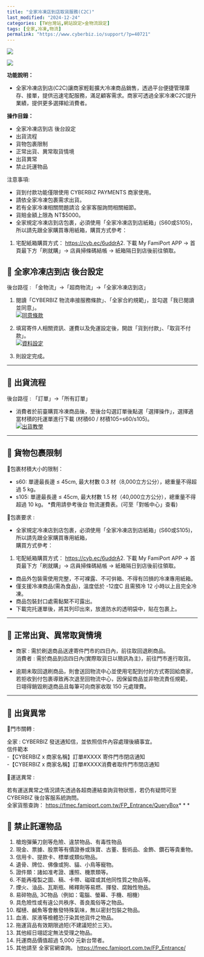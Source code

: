 ```yaml
---
title: "全家冷凍店到店取貨服務(C2C)"
last_modified: "2024-12-24"
categories: [TW台灣站,網站設定>金物流設定]
tags: [全家,冷凍,物流]
permalink: "https://www.cyberbiz.io/support/?p=40721"
---
```


![](https://www.cyberbiz.io/support/wp-content/uploads/適用站別.png)

[![](https://www.cyberbiz.io/support/wp-content/uploads/台灣站.png)](https://www.cyberbiz.io/support/?page_id=2490)

**功能說明：**  

* 全家冷凍店到店(C2C)讓商家輕鬆擴大冷凍商品銷售，透過平台便捷管理庫存、接單，提供迅速宅配服務，滿足顧客需求。商家可透過全家冷凍C2C提升業績，提供更多選擇給消費者。 

**操作目錄：**

* 全家冷凍店到店 後台設定
* 出貨流程
* 貨物包裹限制
* 正常出貨、異常取貨情境
* 出貨異常
* 禁止託運物品

注意事項:  

* 貨到付款功能僅限使用 CYBERBIZ PAYMENTS 商家使用。
* 請依全家冷凍包裹需求出貨。
* 若有全家冷凍相關問題請洽 全家客服詢問相關細節。 
* 貨賠金額上限為 NT$5000。
* 全家規定冷凍店到店包裹，必須使用「全家冷凍店到店紙箱」(S60或S105)，所以請先跟全家購買專用紙箱，購買方式參考： 
1. 宅配紙箱購買方式： <https://cyb.ec/6uddrA>2. 下載 My FamiPort APP → 首頁最下方「刷就購」→ 店員掃條碼結帳 → 紙箱隔日到店後前往領取。



## 📌 全家冷凍店到店 後台設定


後台路徑 :  「金物流」→「超商物流」→「全家冷凍店到店」  


1. 閱讀「CYBERBIZ 物流串接服務條款」、「全家合約規範」，並勾選「我已閱讀並同意」。  
[![同意條款](https://www.cyberbiz.io/support/wp-content/uploads/全家冷凍店到店取貨服務C2C01.png)](https://www.cyberbiz.io/support/wp-content/uploads/全家冷凍店到店取貨服務C2C01.png)



2. 填寫寄件人相關資訊、運費以及免運設定後，開啟「貨到付款」、「取貨不付款」。  
[![資料設定](https://www.cyberbiz.io/support/wp-content/uploads/全家冷凍店到店取貨服務C2C02.png)](https://www.cyberbiz.io/support/wp-content/uploads/全家冷凍店到店取貨服務C2C02.png)



3. 則設定完成。

* * *

## 📌 出貨流程


後台路徑 :  「訂單」→「所有訂單」  


* 消費者於前臺購買冷凍商品後，至後台勾選訂單後點選「選擇操作」，選擇適當材積的托運單進行下載 (材積60 / 材積105=s60/s105)。  
[![出貨教學](https://www.cyberbiz.io/support/wp-content/uploads/全家冷凍店到店取貨服務C2C03.png)](https://www.cyberbiz.io/support/wp-content/uploads/全家冷凍店到店取貨服務C2C03.png)



* * *

## 📌 貨物包裹限制



📍包裹材積大小的限制：

* s60: 單邊最長邊 ≤ 45cm, 最大材數 0.3 材（8,000立方公分），總重量不得超過 5 kg。
* s105: 單邊最長邊 ≤ 45cm, 最大材數 1.5 材（40,000立方公分），總重量不得超過 10 kg。
*費用請參考後台 物流運費表。(可至「對帳中心」查看)   

📍包裹要求 :

* 全家規定冷凍店到店包裹，必須使用「全家冷凍店到店紙箱」(S60或S105)，所以請先跟全家購買專用紙箱，  
購買方式參考：

1. 宅配紙箱購買方式： <https://cyb.ec/6uddrA>2. 下載 My FamiPort APP → 首頁最下方「刷就購」→ 店員掃條碼結帳 → 紙箱隔日到店後前往領取。
* 商品外包裝需使用完整，不可裸露、不可倂箱、不得有凹損的冷凍專用紙箱。
* 僅支援冷凍商品(需為食品)，溫度低於 -12度C 且需預冷 12 小時以上且完全冷凍。
* 商品包裝封口處需黏緊不可露出。
* 下載完托運單後，將其列印出來，放進防水的透明袋中，貼在包裹上。

* * *

## 📌 正常出貨、異常取貨情境



* 商家 : 需於刷退商品送達寄件門市的四日內，前往取回退刷商品。  
消費者 : 需於商品到店四日內(實際取貨日以簡訊為主)，前往門市進行取貨。

* 逾期未取回退刷商品，則會送回物流中心並使用宅配到付的方式寄回給商家，  
若拒收到付包裹導致再次退至回物流中心，因保留商品並非物流責任規範，  
日翊得銷毀刷退商品且每筆可向商家收取 150 元處理費。



* * *

## 📌 出貨異常



📍門市關轉 :

全家 : CYBERBIZ 發送通知信，並依照信件內容處理後續事宜。  
信件範本  
-【CYBERBIZ x 商家名稱】訂單#XXXX 寄件門市閉店通知   
-【CYBERBIZ x 商家名稱】訂單#XXXX消費者取件門市閉店通知  



📍運送異常 :

若有運送異常之情況請先透過各超商連結查詢貨物狀態，若仍有疑問可至 CYBERBIZ 後台客服系統詢問。  
全家貨態查詢： <https://fmec.famiport.com.tw/FP_Entrance/QueryBox>* * *

## 📌 禁止託運物品



1. 槍炮彈藥刀劍等危險、違禁物品、有毒性物品
2. 現金、票據、股票等有價證券或珠寶、古董、藝術品、金飾、鑽石等貴重物。
3. 信用卡、提款卡、標單或類似物品。
4. 遺骨、牌位、佛像或狗、貓、小鳥等寵物。
5. 證件類：諸如准考證、護照、機票類等。
6. 不能再複製之圖、稿、卡帶、磁碟或其他同性質之物品等。
7. 煙火、油品、瓦斯瓶、稀釋劑等易燃、揮發、腐蝕性物品。
8. 易碎物品, 3C物品（例如：電腦、螢幕、手機、相機）
9. 具危險性或有違公共秩序、善良風俗等之物品。
10. 榴槤、鹹魚等會散發特殊氣味，無以密封包裝之物品。
11. 血液、尿液等檢體恐汙染其他貨件之物品。
12. 拖運貨品有效期限過短(不建議短於三天)。
13. 其他經日翊認定無法受理之物品。
14. 托運商品價值超過 5,000 元新台幣者。
15. 其他請至 全家官網查詢。 <https://fmec.famiport.com.tw/FP_Entrance/>

